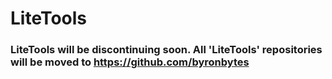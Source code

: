 # LiteTools

### LiteTools will be discontinuing soon. All 'LiteTools' repositories will be moved to https://github.com/byronbytes


